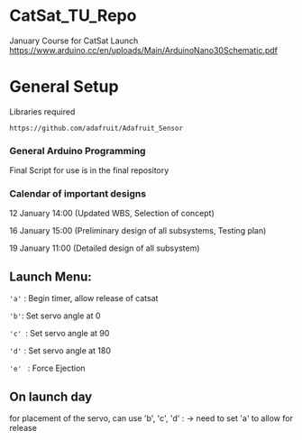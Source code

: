 # CatSat_TU_Repo
January Course for CatSat Launch
https://www.arduino.cc/en/uploads/Main/ArduinoNano30Schematic.pdf


# General Setup 

Libraries required 
```
https://github.com/adafruit/Adafruit_Sensor
```
### General Arduino Programming

Final Script for use is in the final repository 

### Calendar of important designs

12 January 14:00 (Updated WBS, Selection of concept)

16 January 15:00 (Preliminary design of all subsystems, Testing plan)

19 January 11:00 (Detailed design of all subsystem)

## Launch Menu:

```'a'``` : Begin timer, allow release of catsat 

```'b'```: Set servo angle at 0 

```'c' ```: Set servo angle at 90 

```'d'``` : Set servo angle at 180 

```'e' ``` : Force Ejection 

## On launch day 
for placement of the servo, can use 'b', 'c', 'd' : -> need to set 'a' to allow for release

